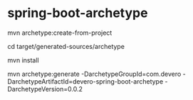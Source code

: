 # spring-boot-archetype

mvn archetype:create-from-project

cd target/generated-sources/archetype

mvn install

mvn archetype:generate -DarchetypeGroupId=com.devero -DarchetypeArtifactId=devero-spring-boot-archetype -DarchetypeVersion=0.0.2